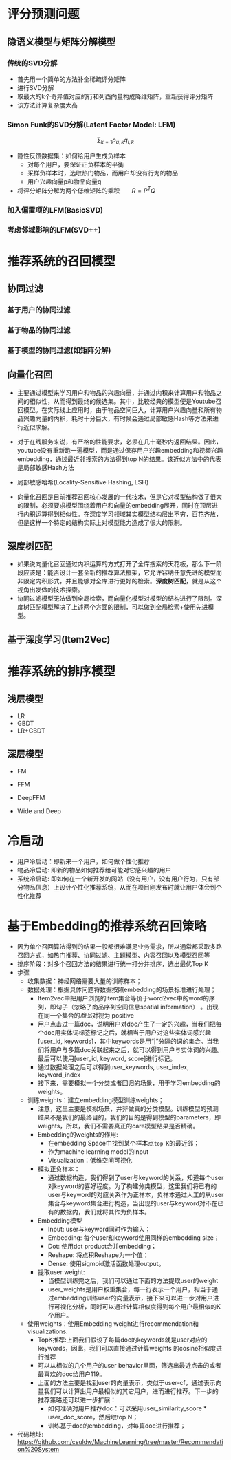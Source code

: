 # 评分预测问题

## 隐语义模型与矩阵分解模型

### 传统的SVD分解

- 首先用一个简单的方法补全稀疏评分矩阵
- 进行SVD分解
- 取最大的k个奇异值对应的行和列酉向量构成降维矩阵，重新获得评分矩阵
- 该方法计算复杂度太高

### Simon Funk的SVD分解(Latent Factor Model: LFM)

$$
\sum_{k=1}p_{u,k}q_{i,k}
$$



- 隐性反馈数据集：如何给用户生成负样本
  - 对每个用户，要保证正负样本的平衡
  - 采样负样本时，选取热门物品，而用户却没有行为的物品
  - 用户兴趣向量p和物品向量q
- 将评分矩阵分解为两个低维矩阵的乘积　　$R=P^TQ$

### 加入偏置项的LFM(BasicSVD)



### 考虑邻域影响的LFM(SVD++)



# 推荐系统的召回模型

## 协同过滤

### 基于用户的协同过滤

### 基于物品的协同过滤

### 基于模型的协同过滤(如矩阵分解)

## 向量化召回

- 主要通过模型来学习用户和物品的兴趣向量，并通过内积来计算用户和物品之间的相似性，从而得到最终的候选集。其中，比较经典的模型便是Youtube召回模型。在实际线上应用时，由于物品空间巨大，计算用户兴趣向量和所有物品兴趣向量的内积，耗时十分巨大，有时候会通过局部敏感Hash等方法来进行近似求解。

- 对于在线服务来说，有严格的性能要求，必须在几十毫秒内返回结果。因此，youtube没有重新跑一遍模型，而是通过保存用户兴趣embedding和视频兴趣embedding，通过最近邻搜索的方法得到top N的结果。该近似方法中的代表是局部敏感Hash方法

- 局部敏感哈希(Locality-Sensitive Hashing, LSH)

- 向量化召回是目前推荐召回核心发展的一代技术，但是它对模型结构做了很大的限制，必须要求模型围绕着用户和向量的embedding展开，同时在顶层进行内积运算得到相似性。在深度学习领域其实模型结构层出不穷，百花齐放，但是这样一个特定的结构实际上对模型能力造成了很大的限制。

## 深度树匹配

- 如果说向量化召回通过内积运算的方式打开了全库搜索的天花板，那么下一阶段应该是：能否设计一套全新的推荐算法框架，它允许容纳任意先进的模型而非限定内积形式，并且能够对全库进行更好的检索。**深度树匹配**，就是从这个视角出发做的技术探索。
- 协同过滤模型无法做到全局检索，而向量化模型对模型的结构进行了限制。深度树匹配模型解决了上述两个方面的限制，可以做到全局检索+使用先进模型。



## 基于深度学习(Item2Vec)



# 推荐系统的排序模型

## 浅层模型

- LR
- GBDT
- LR+GBDT

## 深层模型

- FM

- FFM

- DeepFFM

- Wide and Deep

  


# 冷启动

- 用户冷启动：即新来一个用户，如何做个性化推荐
- 物品冷启动: 即新的物品如何推荐给可能对它感兴趣的用户
- 系统冷启动: 即如何在一个新开发的网站（没有用户，没有用户行为，只有部分物品信息）上设计个性化推荐系统，从而在项目刚发布时就让用户体会到个性化推荐



# 基于Embedding的推荐系统召回策略

- 因为单个召回算法得到的结果一般都很难满足业务需求，所以通常都采取多路召回方式，如热门推荐、协同过滤、主题模型、内容召回以及模型召回等
- 排序阶段：对多个召回方法的结果进行统一打分并排序，选出最优Top K
- 步骤
  - 收集数据：神经网络需要大量的训练样本；
  - 数据处理：根据具体问题将数据按照embedding的场景标准进行处理；
    - Item2vec中把用户浏览的item集合等价于word2vec中的word的序列，即句子（忽略了商品序列空间信息spatial information） 。出现在同一个集合的*商品*对视为 positive
    - 用户点击过一篇doc，说明用户对doc产生了一定的兴趣，当我们把每个doc用实体词标签标记之后，就相当于用户对这些实体词感兴趣[user_id, keywords]，其中keywords是用“|”分隔的词的集合。当我们将用户与多篇doc关联起来之后，就可以得到用户与实体词的兴趣。最后可以使用[user_id, keyword, score]进行标记。
    - 通过数据处理之后可以得到user_keywords, user_index, keyword_index
    - 接下来，需要模拟一个分类或者回归的场景，用于学习embedding的weights。
  - 训练weights：建立embedding模型训练weights；
    - 注意，这里主要是模拟场景，并非做真的分类模型。训练模型的预测结果不是我们的最终目的，我们的目的是得到模型的parameters，即weights，所以，我们不需要真正的care模型结果是否精确。
    - Embedding的weights的作用:
      - 在embedding Space中找到某个样本点`top K`的最近邻；
      - 作为machine learning model的input
      - Visualization：低维空间可视化
    - 模拟正负样本：
      - 通过数据构造，我们得到了user与keyword的关系，知道每个user对keyword的喜好程度。为了构建分类模型，这里我们将已有的user与keyword的对应关系作为正样本，负样本通过人工的从user集合与keyword集合进行构造，当出现的user与keyword对不在已有的数据内，我们就将其作为负样本。
    - Embedding模型
      - Input: user与keyword同时作为输入；
      - Embedding: 每个user和keyword使用同样的embedding size；
      - Dot: 使用dot product合并embedding；
      - Reshape: 将点积Reshape为一个值；
      - Dense: 使用sigmoid激活函数处理output。
    - 提取user weight: 
      - 当模型训练完之后，我们可以通过下面的方法提取user的weight
      - user_weights是用户权重集合，每一行表示一个用户，相当于通过embedding训练user的向量表示，接下来可以进一步对用户进行可视化分析，同时可以通过计算相似度得到每个用户最相似的K个用户。
  - 使用weights：使用Embedding weight进行recommendation和visualizations.
    - TopK推荐:上面我们假设了每篇doc的keywords就是user对应的keywords，因此，我们可以直接通过计算weights 的cosine相似度进行推荐
    - 可以从相似的几个用户的user behavior里面，筛选出最近点击的或者最喜欢的doc给用户119。
    - 上面的方法主要是找到user的向量表示，类似于user-cf，通过表示向量我们可以计算出用户最相似的其它用户，进而进行推荐。下一步的推荐策略还可以进一步扩展：
      - 如何准确对用户推荐doc：可以采用user_similarity_score * user_doc_score，然后取top N；
      - 训练基于doc的embedding，对每篇doc进行推荐；
- 代码地址: <https://github.com/csuldw/MachineLearning/tree/master/Recommendation%20System>





  



